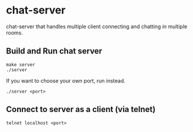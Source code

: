 # chat-server
chat-server that handles multiple client connecting and chatting in multiple rooms.

## Build and Run chat server
```
make server
./server
```
If you want to choose your own port, run instead.
```
./server <port>
```

## Connect to server as a client (via telnet)
```
telnet localhost <port>
```
